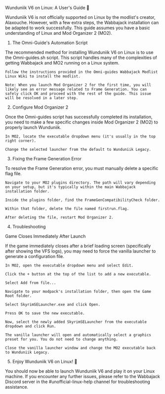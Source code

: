 Wunduniik V6 on Linux: A User's Guide 🐧

Wunduniik V6 is not officially supported on Linux by the modlist's creator, Alaxouche. However, with a few extra steps, the Wabbajack installation can be adapted to work successfully. This guide assumes you have a basic understanding of Linux and Mod Organizer 2 (MO2).

1. The Omni-Guide's Automation Script

The recommended method for installing Wunduniik V6 on Linux is to use the Omni-guides.sh script. This script handles many of the complexities of getting Wabbajack and MO2 running on a Linux system.

    Follow the instructions provided in the Omni-guides Wabbajack Modlist Linux Wiki to install the modlist.

    Note: When you launch Mod Organizer 2 for the first time, you will likely see an error message related to Frame Generation. You can safely click OK and proceed with the rest of the guide. This issue will be resolved in a later step.

2. Configure Mod Organizer 2

Once the Omni-guides script has successfully completed its installation, you need to make a few specific changes inside Mod Organizer 2 (MO2) to properly launch Wunduniik.

    In MO2, locate the executable dropdown menu (it's usually in the top right corner).

    Change the selected launcher from the default to Wunduniik Legacy.

3. Fixing the Frame Generation Error

To resolve the Frame Generation error, you must manually delete a specific flag file.

    Navigate to your MO2 plugins directory. The path will vary depending on your setup, but it's typically within the main Wabbajack installation folder.

    Inside the plugins folder, find the FrameGenCompatibilityCheck folder.

    Within that folder, delete the file named firstrun.flag.

    After deleting the file, restart Mod Organizer 2.

4. Troubleshooting

Game Closes Immediately After Launch

If the game immediately closes after a brief loading screen (specifically after showing the VFS logs), you may need to force the vanilla launcher to generate a configuration file.

    In MO2, open the executable dropdown menu and select Edit.

    Click the + button at the top of the list to add a new executable.

    Select Add from file...

    Navigate to your modpack's installation folder, then open the Game Root folder.

    Select SkyrimSELauncher.exe and click Open.

    Press OK to save the new executable.

    Now, select the newly added SkyrimSELauncher from the executable dropdown and click Run.

    The vanilla launcher will open and automatically select a graphics preset for you. You do not need to change anything.

    Close the vanilla launcher window and change the MO2 executable back to Wunduniik Legacy.

5. Enjoy Wunduniik V6 on Linux! 🎉

You should now be able to launch Wunduniik V6 and play it on your Linux machine. If you encounter any further issues, please refer to the Wabbajack Discord server in the #unofficial-linux-help channel for troubleshooting assistance.

